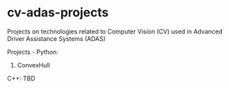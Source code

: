 # cv-adas-projects
Projects on technologies related to Computer Vision (CV) used in Advanced Driver Assistance Systems (ADAS)

Projects - 
Python:
1. ConvexHull

C++:
TBD
